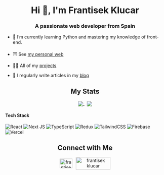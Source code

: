 <h1 align="center">Hi 👋, I'm Frantisek Klucar</h1>
<h3 align="center">A passionate web developer from Spain</h3>

- 🌱 I’m currently learning Python and mastering my knowledge of front-end.

- ⛩ See [my personal web](https://wolfero.dev/)

- 👨‍💻 All of my [projects](https://web-wolfero.vercel.app/projects)

- 📝 I regularly write articles in  my [blog](https://www.wolfero.dev/blog/page/1)

<h2 align="center">My Stats</h2>
<p align="center">
<a href="https://github.com/wolfero">
  <img align="center" src="https://github-readme-stats.vercel.app/api/top-langs/?username=wolfero&langs_count=10&theme=github_dark"/>
</a>
&nbsp;
<a href="https://github.com/wolfero">
  <img align="center" src="https://github-readme-stats.vercel.app/api?username=wolfero&show_icons=true&theme=github_dark"/>
</a>
 </p>

#### Tech Stack
![React](https://img.shields.io/badge/react-%2320232a.svg?style=for-the-badge&logo=react&logoColor=%2361DAFB)
![Next JS](https://img.shields.io/badge/Next-black?style=for-the-badge&logo=next.js&logoColor=white)
![TypeScript](https://img.shields.io/badge/typescript-%23007ACC.svg?style=for-the-badge&logo=typescript&logoColor=white)
![Redux](https://img.shields.io/badge/redux-%23593d88.svg?style=for-the-badge&logo=redux&logoColor=white)
![TailwindCSS](https://img.shields.io/badge/tailwindcss-%2338B2AC.svg?style=for-the-badge&logo=tailwind-css&logoColor=white)
![Firebase](https://img.shields.io/badge/firebase-%23039BE5.svg?style=for-the-badge&logo=firebase)
![Vercel](https://img.shields.io/badge/vercel-%23000000.svg?style=for-the-badge&logo=vercel&logoColor=white)


<h2 align="center">Connect with Me</h2>
<p align="center">
  <a href="https://www.linkedin.com/in/frantisek-klucar/" target="blank"><img align="center" src="https://raw.githubusercontent.com/rahuldkjain/github-profile-readme-generator/master/src/images/icons/Social/linked-in-alt.svg" alt="frantisek klucar" height="30" width="40" /></a>
  &nbsp;
  <a href="mailto:frantisek.klucar4@gmail.com" target="blank"><img align="center" src="https://ssl.gstatic.com/ui/v1/icons/mail/rfr/logo_gmail_lockup_dark_1x_r5.png" alt="frantisek klucar" height="40" width="109" /></a>
</p>
